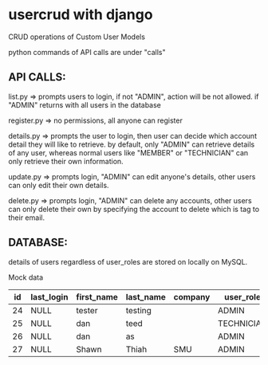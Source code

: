 # usercrud with django
CRUD operations of Custom User Models 

python commands of API calls are under "calls" 

## API CALLS:

list.py => prompts users to login, if not "ADMIN", action will be not allowed. if "ADMIN" returns with all users in the database

register.py => no permissions, all anyone can register

details.py => prompts the user to login, then user can decide which account detail they will like to retrieve. by default, only "ADMIN" can retrieve details of any user, whereas normal users like "MEMBER" or "TECHNICIAN" can only retrieve their own information.

update.py => prompts login, "ADMIN" can edit anyone's details, other users can only edit their own details. 

delete.py => prompts login, "ADMIN" can delete any accounts, other users can only delete their own by specifying the account to delete which is tag to their email. 



## DATABASE:

details of users regardless of user_roles are stored on locally on MySQL.

Mock data

| id | last_login | first_name | last_name | company | user_role  | designation | email             | password                                                                            | is_staff | is_superuser |
|----|------------|------------|-----------|---------|------------|-------------|-------------------|-------------------------------------------------------------------------------------|----------|--------------|
| 24 | NULL       | tester     | testing   |         | ADMIN      |             | trial@test.com    | pbkdf2_sha256$390000$7Q8ISGpuWwHZtVNkG7i5U5$NbiBfEnj0LTGXKiv0KdwWVfvnyA6b97oyPp53XWbeis= | 1        | 1            |
| 25 | NULL       | dan        | teed      |         | TECHNICIAN |             | 1em@em.com        | pbkdf2_sha256$390000$WbtRK6KeSHKLd0F8kVmO0i$r9OUSsnsdgf04sRwPR1R6XyGuMz1FQKHbNIb/wMaBIs= | 1        | 0            |
| 26 | NULL       | dan        | as        |         | ADMIN      |             | 2em2@em.com       | pbkdf2_sha256$390000$oxHeOWna6eo3rTiYL7QgZl$6XipGfuHQue4D1+np3JfWgZ3yF29O6DoBO12DZD3Vyk= | 1        | 1            |
| 27 | NULL       | Shawn      | Thiah     | SMU     | ADMIN      | Intern      | admin@admin.com   | pbkdf2_sha256$390000$wJaepM32doVCy1kVTj1Ue5$MrAR6T7wWQF0zF97Y+B+W/rblPaZAZvTtiaGWTH0Fbk= | 1        | 1            |
